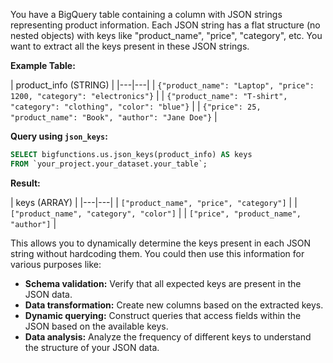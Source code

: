 You have a BigQuery table containing a column with JSON strings representing product information. Each JSON string has a flat structure (no nested objects) with keys like "product_name", "price", "category", etc. You want to extract all the keys present in these JSON strings.

**Example Table:**

| product_info (STRING) |
|---|---|
| `{"product_name": "Laptop", "price": 1200, "category": "electronics"}` |
| `{"product_name": "T-shirt", "category": "clothing", "color": "blue"}` |
| `{"price": 25, "product_name": "Book", "author": "Jane Doe"}` |


**Query using `json_keys`:**

```sql
SELECT bigfunctions.us.json_keys(product_info) AS keys
FROM `your_project.your_dataset.your_table`;
```

**Result:**

| keys (ARRAY<STRING>) |
|---|---|
| `["product_name", "price", "category"]` |
| `["product_name", "category", "color"]` |
| `["price", "product_name", "author"]` |


This allows you to dynamically determine the keys present in each JSON string without hardcoding them. You could then use this information for various purposes like:

* **Schema validation:** Verify that all expected keys are present in the JSON data.
* **Data transformation:**  Create new columns based on the extracted keys.
* **Dynamic querying:** Construct queries that access fields within the JSON based on the available keys.
* **Data analysis:** Analyze the frequency of different keys to understand the structure of your JSON data.

